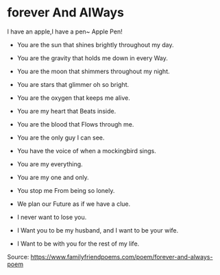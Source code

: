 # forever And AlWays
I have an apple,I have a pen~ Apple Pen!
* You are the sun that shines brightly throughout my day.
* You are the gravity that holds me down in every Way.
* You are the moon that shimmers throughout my night.
* You are stars that glimmer oh so bright.

* You are the oxygen that keeps me alive.
* You are my heart that Beats inside.
* You are the blood that Flows through me.
* You are the only guy I can see.
* You have the voice of when a mockingbird sings.
* You are my everything.

* You are my one and only.
* You stop me From being so lonely.
* We plan our Future as if we have a clue.
* I never want to lose you.
* I Want you to be my husband, and I want to be your wife.
* I Want to be with you for the rest of my life.

Source: https://www.familyfriendpoems.com/poem/forever-and-always-poem
